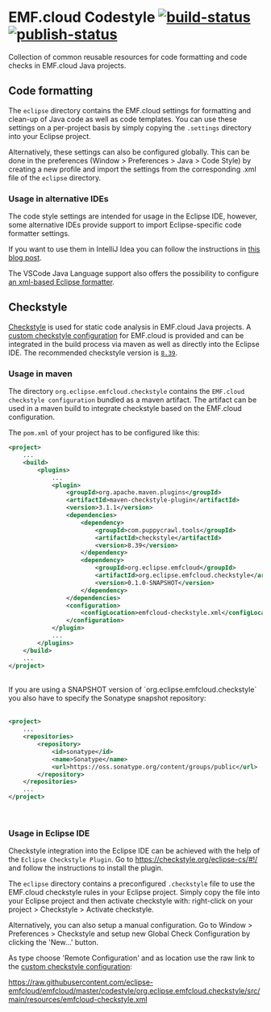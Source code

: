 # EMF.cloud Codestyle [![build-status](https://img.shields.io/jenkins/build?jobUrl=https://ci.eclipse.org/emfcloud/job/eclipse-emfcloud/job/emfcloud/job/master/)](https://ci.eclipse.org/emfcloud/job/eclipse-emfcloud/job/emfcloud/job/master/) [![publish-status](https://img.shields.io/jenkins/build?jobUrl=https://ci.eclipse.org/emfcloud/job/deploy-emfcloud-checkstyle-m2/&label=publish)](https://ci.eclipse.org/emfcloud/job/deploy-emfcloud-checkstyle-m2/)

Collection of common reusable resources for code formatting and code checks in EMF.cloud Java
projects.

## Code formatting

The `eclipse` directory contains the EMF.cloud settings for formatting and clean-up of Java code as well as code templates. You can use these settings on a per-project basis by simply copying the `.settings` directory into your Eclipse project.

Alternatively, these settings can also be configured globally. This can be done in the preferences (Window > Preferences > Java > Code Style) by creating a new profile and import the settings from the corresponding .xml file of the `eclipse` directory.

### Usage in alternative IDEs

The code style settings are intended for usage in the Eclipse IDE, however, some alternative IDEs provide support to import Eclipse-specific code formatter settings.

If you want to use them in IntelliJ Idea you can follow the instructions in [this blog post](https://blog.jetbrains.com/idea/2014/01/intellij-idea-13-importing-code-formatter-settings-from-eclipse/).

The VSCode Java Language support also offers the possibility to configure [an xml-based Eclipse formatter](https://code.visualstudio.com/docs/java/java-linting#_formatter).

## Checkstyle

[Checkstyle](https://checkstyle.sourceforge.io/) is used for static code analysis in EMF.cloud Java projects. A [custom checkstyle configuration](codestyle/org.eclipse.emfcloud.checkstyle/src/main/resources/emfcloud-checkstyle.xml) for EMF.cloud is provided and
can be integrated in the build process via maven as well as directly into the Eclipse IDE.
The recommended checkstyle version is [`8.39`](https://checkstyle.sourceforge.io/releasenotes.html#Release_8.39).

### Usage in maven

The directory `org.eclipse.emfcloud.checkstyle` contains the `EMF.cloud checkstyle configuration` bundled as a maven artifact. The artifact can be used in a maven build to integrate checkstyle based on the EMF.cloud configuration.

The `pom.xml` of your project has to be configured like this:

```xml
<project>
    ...
    <build>
        <plugins>
            ...
            <plugin>
                <groupId>org.apache.maven.plugins</groupId>
                <artifactId>maven-checkstyle-plugin</artifactId>
                <version>3.1.1</version>
                <dependencies>
                    <dependency>
                        <groupId>com.puppycrawl.tools</groupId>
                        <artifactId>checkstyle</artifactId>
                        <version>8.39</version>
                    </dependency>
                    <dependency>
                        <groupId>org.eclipse.emfcloud</groupId>
                        <artifactId>org.eclipse.emfcloud.checkstyle</artifactId>
                        <version>0.1.0-SNAPSHOT</version>
                    </dependency>
                </dependencies>
                <configuration>
                    <configLocation>emfcloud-checkstyle.xml</configLocation>
                </configuration>
            </plugin>
            ...
        </plugins>
    </build>
    ...
</project>
```

</br>
If you are using a SNAPSHOT version of `org.eclipse.emfcloud.checkstyle` you also have to specify the Sonatype snapshot repository:
</br>
</br>

```xml
<project>
    ...
    <repositories>
        <repository>
            <id>sonatype</id>
            <name>Sonatype</name>
            <url>https://oss.sonatype.org/content/groups/public</url>
        </repository>
    </repositories>
    ...
</project>
```

</br>

### Usage in Eclipse IDE

Checkstyle integration into the Eclipse IDE can be achieved with the help of the `Eclipse Checkstyle Plugin`. Go to <https://checkstyle.org/eclipse-cs/#!/> and follow the instructions to install the plugin.

The `eclipse` directory contains a preconfigured `.checkstyle` file to use the EMF.cloud checkstyle rules in your Eclipse project. Simply copy the file into your Eclipse project and then activate checkstyle with: right-click on your project >  Checkstyle > Activate checkstyle.

Alternatively, you can also setup a manual configuration. Go to Window > Preferences > Checkstyle and setup new Global Check Configuration by clicking the 'New...' button.

As type choose 'Remote Configuration' and as location use the raw link to the [custom checkstyle configuration](codestyle/org.eclipse.emfcloud.checkstyle/src/main/resources/emfcloud-checkstyle.xml):

<https://raw.githubusercontent.com/eclipse-emfcloud/emfcloud/master/codestyle/org.eclipse.emfcloud.checkstyle/src/main/resources/emfcloud-checkstyle.xml>
